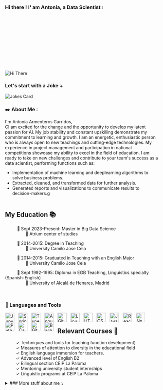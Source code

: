  ### Hi there !  I' am Antonia, a Data Scientist <a href=""><img src="https://media.giphy.com/media/hvRJCLFzcasrR4ia7z/giphy.gif" width="5%"></a>

![Hi There](https://img.freepik.com/free-vector/abstract-mesh-background-futuristic-technology-style-card-lines-point-planes-3d-space_1217-3865.jpg?t=st=1720744432~exp=1720748032~hmac=4065844e4ed1a910c7db7f05f85aa1a97b969532ba2a5e9255e55b6873bece4a&w=2000)



### Let's start with a Joke ⤵️ 
![Jokes Card](https://readme-jokes.vercel.app/api?hideBorder)

###  ✒️ About Me :
I'm Antonia Armenteros Garridos, <br> CI am excited for the change and the opportunity
to develop my latent passion for AI. My job stability and constant upskilling demonstrate
my commitment to learning and growth. I am an energetic, enthusiastic person who is always
open to new teachings and cutting-edge technologies. My experience in project
management and participation in national competitions showcase my ability to excel in the
field of education. I am ready to take on new challenges and contribute to your team's
success as a data scientist, performing functions
such as:
- Implementation of machine learning and deeplearning algorithms to solve business problems.
- Extracted, cleaned, and transformed data for further analysis.
- Generated reports and visualizations to communicate results to decision-makers.g<br> 
  <br>
 
## My Education  📚
 
&nbsp;&nbsp;&nbsp;&nbsp;&nbsp;&nbsp;&nbsp;&nbsp;&nbsp; 📗 Sept 2023-Present: Master in Big Data Science<br> 
&nbsp;&nbsp;&nbsp;&nbsp;&nbsp;&nbsp;&nbsp;&nbsp;&nbsp;&nbsp;&nbsp;&nbsp;&nbsp;&nbsp;&nbsp;&nbsp;&nbsp;🏫 Atrium center of studies<br>

&nbsp;&nbsp;&nbsp;&nbsp;&nbsp;&nbsp;&nbsp;&nbsp;&nbsp; 📗 2014-2015: Degree in Teaching <br> 
&nbsp;&nbsp;&nbsp;&nbsp;&nbsp;&nbsp;&nbsp;&nbsp;&nbsp;&nbsp;&nbsp;&nbsp;&nbsp;&nbsp;&nbsp;&nbsp;&nbsp;🏫 University Camilo Jose Cela<br>

&nbsp;&nbsp;&nbsp;&nbsp;&nbsp;&nbsp;&nbsp;&nbsp;&nbsp; 📗 2014-2015: Graduated in Teaching with an English Major <br> 
&nbsp;&nbsp;&nbsp;&nbsp;&nbsp;&nbsp;&nbsp;&nbsp;&nbsp;&nbsp;&nbsp;&nbsp;&nbsp;&nbsp;&nbsp;&nbsp;&nbsp;🏫 University Camilo Jose Cela<br>

&nbsp;&nbsp;&nbsp;&nbsp;&nbsp;&nbsp;&nbsp;&nbsp;&nbsp; 📗 Sept 1992-1995: Diploma in EGB Teaching, Linguistics specialty (Spanish-English)<br> 
&nbsp;&nbsp;&nbsp;&nbsp;&nbsp;&nbsp;&nbsp;&nbsp;&nbsp;&nbsp;&nbsp;&nbsp;&nbsp;&nbsp;&nbsp;&nbsp;&nbsp;🏫 University of Alcalá de Henares, Madrid<br>

<br>

### 🧰 Languages and Tools

<img align="left" alt="Jupyter" width="30px" style="padding-right:10px;" src="https://cdn.jsdelivr.net/gh/devicons/devicon/icons/jupyter/jupyter-original.svg"/>
<img align="left" alt="Spring" width="30px" style="padding-right:10px;" src="https://cdn.jsdelivr.net/gh/devicons/devicon/icons/spring/spring-original.svg" />
<img align="left" alt="TypeScript" width="30px" style="padding-right:10px;" src="https://cdn.jsdelivr.net/gh/devicons/devicon/icons/typescript/typescript-plain.svg" />
<img align="left" alt="Angular" width="30px" style="padding-right:10px;" src="https://cdn.jsdelivr.net/gh/devicons/devicon/icons/angularjs/angularjs-plain.svg" />
<img align="left" alt="Git" width="30px" style="padding-right:10px;" src="https://cdn.jsdelivr.net/gh/devicons/devicon/icons/git/git-original.svg" />
<img align="left" alt="Linux" width="30px" style="padding-right:10px;" src="https://cdn.jsdelivr.net/gh/devicons/devicon/icons/linux/linux-original.svg" />
<img align="left" alt="HTML" width="30px" style="padding-right:10px;" src="https://cdn.jsdelivr.net/gh/devicons/devicon/icons/html5/html5-plain.svg" />
<img align="left" alt="CSS" width="30px" style="padding-right:10px;" src="https://cdn.jsdelivr.net/gh/devicons/devicon/icons/css3/css3-plain.svg" />
<img align="left" alt="JavaScript" width="30px" style="padding-right:10px;" src="https://cdn.jsdelivr.net/gh/devicons/devicon/icons/javascript/javascript-plain.svg" />
<img align="left" alt="React" width="30px" style="padding-right:10px;" src="https://cdn.jsdelivr.net/gh/devicons/devicon/icons/react/react-original.svg" />
<img align="left" alt="NodeJS" width="30px" style="padding-right:10px;" src="https://cdn.jsdelivr.net/gh/devicons/devicon/icons/nodejs/nodejs-original.svg" />
<img align="left" alt="Python" width="30px" style="padding-right:10px;" src="https://cdn.jsdelivr.net/gh/devicons/devicon/icons/python/python-plain.svg" />
<img align="left" alt="C++" width="30px" style="padding-right:10px;" src="https://cdn.jsdelivr.net/gh/devicons/devicon/icons/cplusplus/cplusplus-line.svg" />
<img align="left" alt="GitHub" width="30px" style="padding-right:10px;" src="https://cdn.jsdelivr.net/gh/devicons/devicon/icons/github/github-original.svg" />
<img align="left" alt="Bash" width="30px" style="padding-right:10px;" src="https://cdn.jsdelivr.net/gh/devicons/devicon/icons/bash/bash-original.svg" />
<br />



## Relevant Courses 📜

&nbsp;&nbsp;&nbsp;&nbsp;&nbsp;&nbsp;&nbsp;&nbsp;&nbsp;✓ Techniques and tools for teaching function development) <br>
&nbsp;&nbsp;&nbsp;&nbsp;&nbsp;&nbsp;&nbsp;&nbsp;&nbsp;✓ Measures of attention to diversity in the educational field <br>
&nbsp;&nbsp;&nbsp;&nbsp;&nbsp;&nbsp;&nbsp;&nbsp;&nbsp;✓ English language immersion for teachers. <br>
&nbsp;&nbsp;&nbsp;&nbsp;&nbsp;&nbsp;&nbsp;&nbsp;&nbsp;✓ Advanced level of English B2 <br>
&nbsp;&nbsp;&nbsp;&nbsp;&nbsp;&nbsp;&nbsp;&nbsp;&nbsp;✓ Bilingual section CEIP La Paloma <br>
&nbsp;&nbsp;&nbsp;&nbsp;&nbsp;&nbsp;&nbsp;&nbsp;&nbsp;✓ Mentoring university student internships <br>
&nbsp;&nbsp;&nbsp;&nbsp;&nbsp;&nbsp;&nbsp;&nbsp;&nbsp;✓ Linguistic programs at CEIP La Paloma <br>


<details>
<summary>
 ###  More stuff about me ⤵️ 
</summary>


### Languages 🌐

| Language      | Proficiency                                                               |
| ------------- | ------------------------------------------------------------------------- |
| English       | Fluent                                                                    |
| Spanish        | Native / Official                                                                                                                  



### How to reach me 📪
 
&nbsp;&nbsp;&nbsp;&nbsp;&nbsp;&nbsp;&nbsp;&nbsp;&nbsp;**✔️Website:** [Antonia Armenteros](https://tarmenteros.es/inicio/)<br>
&nbsp;&nbsp;&nbsp;&nbsp;&nbsp;&nbsp;&nbsp;&nbsp;&nbsp;**✔️Linkedin:** [Antonia Armenteros](https://www.linkedin.com/in/antonia-armenteros-51286a115/)<br>

&nbsp;&nbsp;&nbsp;&nbsp;&nbsp;&nbsp;&nbsp;&nbsp;&nbsp;**✔️E-Mail:** tarmenteros.tiag@gmail.com <br> 
<br>


💥&nbsp;&nbsp;**Most Used Languages On GitHub:**<br> 
[![Top Langs](https://github-readme-stats.vercel.app/api/top-langs/?username=tonita0710)](https://github.com/anuraghazra/github-readme-stats)

![GitHub stats](https://github-readme-stats.vercel.app/api?username=tonita0710&show_icons=true&count_private=true)  

![GitHub Activity Graph](https://activity-graph.herokuapp.com/graph?username=tonita0710)  



